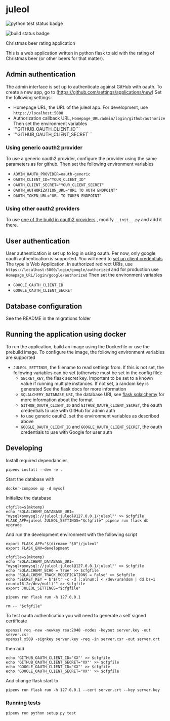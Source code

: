 <!--
SPDX-FileCopyrightText: 2020 Håvard Moen <post@haavard.name>

SPDX-License-Identifier: GPL-3.0-or-later
-->

# juleol

![python test status badge](https://github.com/umglurf/juleol/workflows/Python%20unittest/badge.svg)

![build status badge](https://github.com/umglurf/juleol/workflows/Docker%20build%20and%20push/badge.svg)

Christmas beer rating application

This is a web application written in python flask to aid with the rating of Christmas beer (or other beers for that matter).

## Admin authentication

The admin interface is set up to authenticate against GitHub with oauth.
To create a new app, go to (https://github.com/settings/applications/new)
Set the following settings:
 * Homepage URL, the URL of the juleøl app. For development, use ```https://localhost:5000```
 * Authorization callback URL, ```Homepage_URL/admin/login/github/authorize```
Then set the environment variables
 * '''GITHUB_OAUTH_CLIENT_ID```
 * '''GITHUB_OAUTH_CLIENT_SECRET```

### Using generic oauth2 provider

To use a generic oauth2 provider, configure the provider using the same parameters as for github.
Then set  the following environment variables
 * ```ADMIN_OAUTH_PROVIDER=oauth-generic```
 * ```OAUTH_CLIENT_ID="YOUR_CLIENT_ID"```
 * ```OAUTH_CLIENT_SECRET="YOUR_CLIENT_SECRET"```
 * ```OAUTH_AUTHORIZATION_URL="URL TO AUTH ENDPOINT"```
 * ```OAUTH_TOKEN_URL="URL TO TOKEN ENDPOINT"```

### Using other oauth2 providers

To use [one of the build in oauth2 providers](https://flask-dance.readthedocs.io/en/latest/providers.html)
, modify ```__init__.py``` and add it there.

## User authentication

User authentication is set up to log in using oauth. Per now, only
google oauth authentication is supported.
You will need to [set up client credentials](https://support.google.com/cloud/answer/6158849?hl=en)
The type is Web Application. In authorized redirect URIs, use
```https://localhost:5000/login/google/authorized``` and for production use
```Homepage_URL/login/google/authorized```
Then set the environment variables
 * ```GOOGLE_OAUTH_CLIENT_ID```
 * ```GOOGLE_OAUTH_CLIENT_SECRET```


## Database configuration

See the README in the migrations folder

## Running the application using docker

To run the application, build an image using the Dockerfile or use the prebuild image.
To configure the
image, the following environment variables are supported
 * ```JULEOL_SETTINGS```, the filename to read settings from. If this is not
   set, the following variables can be set (otherwise must be set in the config
   file):
   * ```SECRET_KEY```, the flask secret key. Important to be set to a known value
        if running multiple instances. If not set, a random key is generated
        See the flask docs for more information
   * ```SQLALCHEMY_DATABASE_URI```, the database URI, see
   [flask sqlalchemy](https://flask-sqlalchemy.palletsprojects.com/en/2.x/config/?highlight=sqlalchemy_database_uri)
   for more information about the format
   * ```GITHUB_OAUTH_CLIENT_ID``` and ```GITHUB_OAUTH_CLIENT_SECRET```, the
     oauth credentials to use with GitHub for admin auth
   * to use generic oauth2, set the environment variables as described above
   * ```GOOGLE_OAUTH_CLIENT_ID``` and ```GOOGLE_OAUTH_CLIENT_SECRET```, the
     oauth credentials to use with Google for user auth

## Developing

Install required dependancies
```
pipenv install --dev -e .
```

Start the database with
```
docker-compose up -d mysql
```

Initialize the database
```
cfgfile=$(mktemp)
echo 'SQLALCHEMY_DATABASE_URI= "mysql+pymysql://juleol:juleol@127.0.0.1/juleol"' >> $cfgfile
FLASK_APP=juleol JULEOL_SETTINGS="$cfgfile" pipenv run flask db upgrade
```

And run the development environment with the following script
```
export FLASK_APP="$(dirname "$0")/juleol"
export FLASK_ENV=development

cfgfile=$(mktemp)
echo 'SQLALCHEMY_DATABASE_URI= "mysql+pymysql://juleol:juleol@127.0.0.1/juleol"' >> $cfgfile
echo 'SQLALCHEMY_ECHO = True' >> $cfgfile
echo 'SQLALCHEMY_TRACK_MODIFICATIONS = False' >> $cfgfile
echo "SECRET_KEY = b'$(tr -c -d [:alnum:] < /dev/urandom | dd bs=1 count=16 2>/dev/null)'" >> $cfgfile
export JULEOL_SETTINGS="$cfgfile"

pipenv run flask run -h 127.0.0.1

rm -- "$cfgfile"
```

To test oauth authentication you will need to generate a self signed
certificate
```
openssl req -new -newkey rsa:2048 -nodes -keyout server.key -out server.csr
openssl x509 -signkey server.key -req -in server.csr -out server.crt
```
then add
```
echo 'GITHUB_OAUTH_CLIENT_ID="XX"' >> $cfgfile
echo 'GITHUB_OAUTH_CLIENT_SECRET="XX"' >> $cfgfile
echo 'GOOGLE_OAUTH_CLIENT_ID="XX"' >> $cfgfile
echo 'GOOGLE_OAUTH_CLIENT_SECRET="XX"' >> $cfgfile
```
And change flask start to
```
pipenv run flask run -h 127.0.0.1 --cert server.crt --key server.key
```

### Running tests

```pipenv run python setup.py test```
